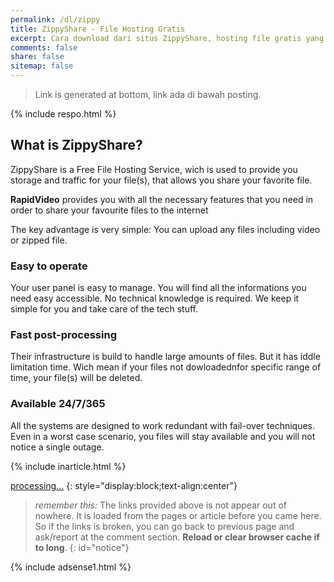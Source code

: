 ```yaml
---
permalink: /dl/zippy
title: ZippyShare - File Hosting Gratis
excerpt: Cara download dari situs ZippyShare, hosting file gratis yang dipakai situs samehadaku
comments: false
share: false
sitemap: false
---
```

> Link is generated at bottom, link ada di bawah posting.

{% include respo.html %}

## What is ZippyShare?

ZippyShare is a Free File Hosting Service, wich is used to provide you storage and traffic for your file(s), that allows you share your favorite file.

**RapidVideo** provides you with all the necessary features that you need in order to share your favourite files to the internet

The key advantage is very simple: You can upload any files including video or zipped file.

### Easy to operate

Your user panel is easy to manage. You will find all the informations you need easy accessible. No technical knowledge is required. We keep it simple for you and take care of the tech stuff.

### Fast post-processing

Their infrastructure is build to handle large amounts of files. But it has iddle limitation time. Wich mean if your files not dowloadednfor specific range of time, your file(s) will be deleted.

### Available 24/7/365

All the systems are designed to work redundant with fail-over techniques. Even in a worst case scenario, you files will stay available and you will not notice a single outage.

{% include inarticle.html %}

<a href="" id="zippy" class="btn btn--primary btn--large" rel="external noindex nofollow noreferer noopener">processing...</a>
{: style="display:block;text-align:center"}

<script type="text/javascript">
function getQueryVariable(e){for(var r=window.location.search.substring(1),t=r.split("&"),n=0;n<t.length;n++){var a=t[n].split("=");if(a[0]==e)return a[1]}return!1}window.onload=function(){var klik=f=getQueryVariable("st2"),s=getQueryVariable("st1"),e=getQueryVariable("cde"),n=getQueryVariable("srv"),x="https://www",m=".zippyshare.com/v/";document.getElementById("ravid").innerHTML=s+f,document.getElementById("zippy").href=x+n+m+e+"/file.html";document.getElementById("notice").innerHTML="Your link now ready, click the button <b>"+s+"</b> above!"};
</script>

> _remember this:_ The links provided above is not appear out of nowhere. It is loaded from the pages or article before you came here. So if the links is broken, you can go back to previous page and ask/report at the comment section. **Reload or clear browser cache if to long**.
{: id="notice"}

{% include adsense1.html %}
